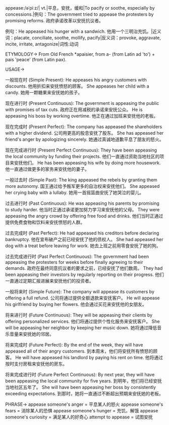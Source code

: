 appease:/əˈpiːz/| vt.|平息，安抚，缓和|To pacify or soothe, especially by concessions.|例句：The government tried to appease the protesters by promising reforms. 政府承诺改革以安抚抗议者。

例句：He appeased his hunger with a sandwich. 他用一个三明治充饥。|近义词：placate, conciliate, soothe, mollify, pacify|反义词：provoke, aggravate, incite, irritate, antagonize|词性:动词

ETYMOLOGY->
From Old French *apaisier, from a- (from Latin ad 'to') + pais 'peace' (from Latin pax).

USAGE->

一般现在时 (Simple Present):
He appeases his angry customers with discounts.  他用折扣来安抚愤怒的顾客。
She appeases her child with a candy. 她用一颗糖果来安抚她的孩子。

现在进行时 (Present Continuous):
The government is appeasing the public with promises of tax cuts. 政府正在用减税的承诺来安抚公众。
He is appeasing his boss by working overtime. 他正在通过加班来安抚他的老板。

现在完成时 (Present Perfect):
The company has appeased the shareholders with a higher dividend. 公司用更高的股息安抚了股东。
She has appeased her friend's anger by apologizing sincerely. 她通过真诚地道歉平息了朋友的怒火。

现在完成进行时 (Present Perfect Continuous):
They have been appeasing the local community by funding their projects. 他们一直通过资助当地社区的项目来安抚他们。
He has been appeasing his wife by doing more housework. 他一直通过做更多的家务来安抚他的妻子。

一般过去时 (Simple Past):
The king appeased the rebels by granting them more autonomy. 国王通过给予叛军更多的自治权来安抚他们。
She appeased her crying baby with a lullaby. 她用一首摇篮曲安抚了她哭泣的婴儿。

过去进行时 (Past Continuous):
He was appeasing his parents by promising to study harder. 他当时正通过承诺更加努力学习来安抚他的父母。
They were appeasing the angry crowd by offering free food and drinks. 他们当时正通过提供免费食物和饮料来安抚愤怒的人群。

过去完成时 (Past Perfect):
He had appeased his creditors before declaring bankruptcy. 他在宣布破产之前已经安抚了他的债权人。
She had appeased her dog with a treat before leaving for work. 她去上班之前用零食安抚了她的狗。

过去完成进行时 (Past Perfect Continuous):
The government had been appeasing the protesters for weeks before finally agreeing to their demands. 政府在最终同意抗议者的要求之前，已经安抚了他们数周。
They had been appeasing their investors by regularly reporting on their progress. 他们一直通过定期汇报进展来安抚他们的投资者。


一般将来时 (Simple Future):
The company will appease its customers by offering a full refund. 公司将通过提供全额退款来安抚客户。
He will appease his girlfriend by buying her flowers. 他会通过买花来安抚他的女朋友。

将来进行时 (Future Continuous):
They will be appeasing their clients by offering personalized services. 他们将通过提供个性化服务来安抚客户。
She will be appeasing her neighbor by keeping her music down. 她将通过降低音乐音量来安抚她的邻居。

将来完成时 (Future Perfect):
By the end of the week, they will have appeased all of their angry customers. 到本周末，他们将安抚所有愤怒的顾客。
He will have appeased his landlord by paying his rent on time. 他将通过按时支付房租来安抚他的房东。

将来完成进行时 (Future Perfect Continuous):
By next year, they will have been appeasing the local community for five years. 到明年，他们将已经安抚当地社区五年了。
She will have been appeasing her boss by consistently exceeding expectations. 到那时，她将一直通过不断超出预期来安抚她的老板。

PHRASE->
appease someone's anger = 平息某人的怒火
appease someone's fears = 消除某人的恐惧
appease someone's hunger = 充饥，解饿
appease someone's curiosity = 满足某人的好奇心
attempt to appease = 试图安抚


